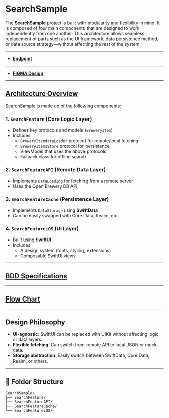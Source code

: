 # SearchSample

The **SearchSample** project is built with modularity and flexibility in mind. It is composed of four main components that are designed to work independently from one another. This architecture allows seamless replacement of parts such as the UI framework, data persistence method, or data source strategy—without affecting the rest of the system.

---

- [**Endpoint**](https://api.openbrewerydb.org/v1/breweries/search?query=sample)

---

- [**FIGMA Design**](https://www.figma.com/design/4FGFIDr1xZVpO1Fr3SFOx4/Untitled?node-id=0-1&m=dev&t=cxovaN2pAAI2RrWd-1)

---

## [Architecture Overview](https://docs.google.com/document/d/1-pWnOQf_OAxln_FOGvzy_XcgY_TTnej4uOH7b6qrysE/edit?tab=t.0)

SearchSample is made up of the following components:

### 1. `SearchFeature` (Core Logic Layer)
- Defines key protocols and models (`BreweryItem`)
- Includes:
  - `BreweryItemdataLoader` protocol for remote/local fetching
  - `BreweryItemsStore` protocol for persistence
  - ViewModel that uses the above protocols
  - Fallback class for offline search

### 2. `SearchFeatureAPI` (Remote Data Layer)
- Implements `DataLoading` for fetching from a remote server
- Uses the Open Brewery DB API

### 3. `SearchFeatureCache` (Persistence Layer)
- Implements `DataStorage` using **SwiftData**
- Can be easily swapped with Core Data, Realm, etc.

### 4. `SearchFeatureiOS` (UI Layer)
- Built using **SwiftUI**
- Includes:
  - A design system (fonts, styling, extensions)
  - Composable SwiftUI views

---

##  [BDD Specifications](https://docs.google.com/document/d/1-pWnOQf_OAxln_FOGvzy_XcgY_TTnej4uOH7b6qrysE/edit?tab=t.v8i0bnettmb4)

---

## [Flow Chart](https://docs.google.com/document/d/1-pWnOQf_OAxln_FOGvzy_XcgY_TTnej4uOH7b6qrysE/edit?tab=t.y5i5vabngnw5#heading=h.k9o9xovoq9ol)

---

## Design Philosophy

- **UI-agnostic**: SwiftUI can be replaced with UIKit without affecting logic or data layers.
- **Flexible fetching**: Can switch from remote API to local JSON or mock data.
- **Storage abstraction**: Easily switch between SwiftData, Core Data, Realm, or others.

---

## 📁 Folder Structure 

```plaintext
SearchSample/
├── SearchFeature/
├── SearchFeatureAPI/
├── SearchFeatureCache/
└── SearchFeatureiOS/
